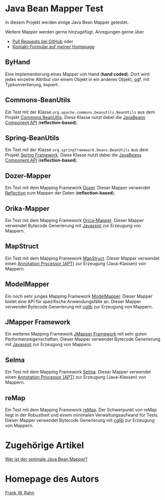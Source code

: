 # Java Bean Mapper Test

In diesem Projekt werden einige Java Bean Mapper getestet.

Weitere Mapper werden gerne hinzugefügt. Anregungen gerne über

* [Pull Requests bei GitHub](https://github.com/frank-rahn/performance/pulls) oder
* [Kontakt-Formular auf meiner Homepage](http://www.frank-rahn.de/contact/?utm_source=github&utm_medium=readme&utm_campaign=performance&utm_content=bean-mapper-test)

## ByHand

Eine Implementierung eines Mapper von Hand (**hand coded**). Dort wird jedes einzelne Attribut von einem Objekt in ein anderes Objekt, ggf. mit Typkonvertierung, kopiert.

## Commons-BeanUtils

Ein Test mit der Klasse `org.apache.commons.beanutils.BeanUtils` aus dem Projekt [Commons BeanUtils](http://commons.apache.org/proper/commons-beanutils/). Diese Klasse nutzt dabei die [JavaBeans Component API](http://docs.oracle.com/javase/6/docs/technotes/guides/beans/index.html) (**reflection-based**).

## Spring-BeanUtils

Ein Test mit der Klasse `org.springframework.beans.BeanUtils` aus dem Projekt [Spring Framework](http://projects.spring.io/spring-framework/). Diese Klasse nutzt dabei die [JavaBeans Component API](http://docs.oracle.com/javase/6/docs/technotes/guides/beans/index.html) (**reflection-based**).

## Dozer-Mapper

Ein Test mit dem Mapping Framework [Dozer](http://dozer.sf.net/). Dieser Mapper verwendet [Reflection](http://docs.oracle.com/javase/6/docs/technotes/guides/reflection/index.html) zum Mappen der Daten (**reflection-based**).

## Orika-Mapper

Ein Test mit dem Mapping Framework [Orica-Mapper](https://code.google.com/p/orika/). Dieser Mapper verwendet Bytecode Generierung mit [Javassist](http://www.csg.ci.i.u-tokyo.ac.jp/~chiba/javassist/) zur Erzeugung von Mappern.

## MapStruct

Ein Test mit dem Mapping Framework [MapStruct](http://mapstruct.org/). Dieser Mapper verwendet einen [Annotation Processor (APT)](http://docs.oracle.com/javase/6/docs/technotes/guides/apt/index.html) zur Erzeugung (Java-Klassen) von Mappern.

## ModelMapper

Ein noch sehr junges Mapping Framework [ModelMapper](http://modelmapper.org/). Dieser Mapper bietet eine API für spezifische Anwendungsfälle an. Dieser Mapper verwendet Bytecode Generierung mit [cglib](https://github.com/cglib/cglib/wiki) zur Erzeugung von Mappern.

## JMapper Framework

Ein weiteres Mapping Framework [JMapper Framework](http://jmapper-framework.github.io/jmapper-core/) mit sehr guten Performenzeigenschaften. Dieser Mapper verwendet Bytecode Generierung mit [Javassist](http://www.csg.ci.i.u-tokyo.ac.jp/~chiba/javassist/) zur Erzeugung von Mappern.

## Selma

Ein Test mit dem Mapping Framework [Selma](http://www.selma-java.org/). Dieser Mapper verwendet einen [Annotation Processor (APT)](http://docs.oracle.com/javase/6/docs/technotes/guides/apt/index.html) zur Erzeugung (Java-Klassen) von Mappern.

## reMap

Ein Test mit dem Mapping Framework [reMap](https://github.com/remondis-it/remap). Der Schwerpunkt von reMap liegt in der Robustheit und einem minimalen Verwaltungsaufwand für Tests. Dieser Mapper verwendet Bytecode Generierung mit [cglib](https://github.com/cglib/cglib/wiki) zur Erzeugung von Mappern.

# Zugehörige Artikel

[Wer ist der optimale Java Bean Mapper?](https://www.frank-rahn.de/java-bean-mapper/?utm_source=github&utm_medium=readme&utm_campaign=performance&utm_content=bean-mapper-test)

# Homepage des Autors

[Frank W. Rahn](https://www.frank-rahn.de/?utm_source=github&utm_medium=readme&utm_campaign=performance&utm_content=bean-mapper-test)